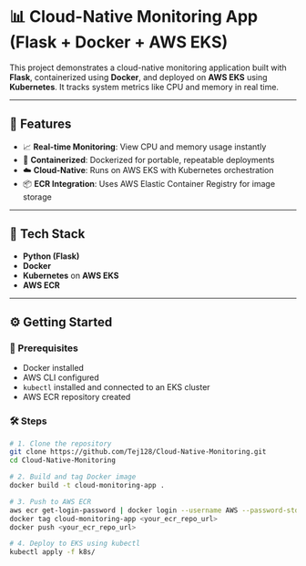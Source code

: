 # 📊 Cloud-Native Monitoring App (Flask + Docker + AWS EKS)

This project demonstrates a cloud-native monitoring application built with **Flask**, containerized using **Docker**, and deployed on **AWS EKS** using **Kubernetes**. It tracks system metrics like CPU and memory in real time.

---

## 🚀 Features

- 📈 **Real-time Monitoring**: View CPU and memory usage instantly
- 🐳 **Containerized**: Dockerized for portable, repeatable deployments
- ☁️ **Cloud-Native**: Runs on AWS EKS with Kubernetes orchestration
- 📦 **ECR Integration**: Uses AWS Elastic Container Registry for image storage

---

## 🔧 Tech Stack

- **Python (Flask)**
- **Docker**
- **Kubernetes** on **AWS EKS**
- **AWS ECR**

---

## ⚙️ Getting Started

### 🔑 Prerequisites

- Docker installed
- AWS CLI configured
- `kubectl` installed and connected to an EKS cluster
- AWS ECR repository created

### 🛠️ Steps

```bash
# 1. Clone the repository
git clone https://github.com/Tej128/Cloud-Native-Monitoring.git
cd Cloud-Native-Monitoring

# 2. Build and tag Docker image
docker build -t cloud-monitoring-app .

# 3. Push to AWS ECR
aws ecr get-login-password | docker login --username AWS --password-stdin <your_ecr_repo_url>
docker tag cloud-monitoring-app <your_ecr_repo_url>
docker push <your_ecr_repo_url>

# 4. Deploy to EKS using kubectl
kubectl apply -f k8s/


